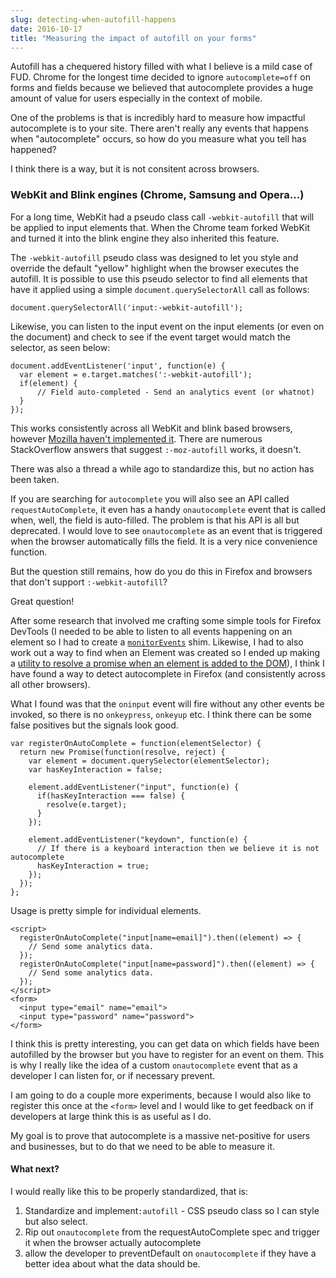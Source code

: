 ```yaml
---
slug: detecting-when-autofill-happens
date: 2016-10-17
title: "Measuring the impact of autofill on your forms"
---
```


Autofill has a chequered history filled with what I believe is a mild case of
FUD. Chrome for the longest time decided to ignore `autocomplete=off` on forms
and fields because we believed that autocomplete provides a huge amount of value
for users especially in the context of mobile.

One of the problems is that is incredibly hard to measure how impactful
autocomplete is to your site. There aren't really any events that happens
when "autocomplete" occurs, so how do you measure what you tell has happened?

I think there is a way, but it is not consitent across browsers.

### WebKit and Blink engines (Chrome, Samsung and Opera...)

For a long time, WebKit had a pseudo class call `-webkit-autofill` that will be
applied to input elements that. When the Chrome team forked WebKit and turned
it into the blink engine they also inherited this feature.

The `-webkit-autofill` pseudo class was designed to let you style and override
the default "yellow" highlight when the browser executes the autofill.  It is
possible to use this pseudo selector to find all elements that have it applied
using a simple `document.querySelectorAll` call as follows:

```
document.querySelectorAll('input:-webkit-autofill');
```

Likewise, you can listen to the input event on the input elements (or even
on the document) and check to see if the event target would match the selector,
as seen below:

```
document.addEventListener('input', function(e) {
  var element = e.target.matches(':-webkit-autofill');
  if(element) {
      // Field auto-completed - Send an analytics event (or whatnot)
  }
});
```

This works consistently across all WebKit and blink based browsers, however
[Mozilla haven't implemented it]().  There are numerous StackOverflow answers that
suggest `:-moz-autofill` works, it doesn't.

There was also a thread a while ago to standardize this, but no action has been
taken.

If you are searching for `autocomplete` you will also see an API called
`requestAutoComplete`, it even has a handy `onautocomplete` event that is called
when, well, the field is auto-filled. The problem is that his API is all but
deprecated. I would love to see `onautocomplete` as an event that is triggered
when the browser automatically fills the field. It is a very nice convenience
function.

But the question still remains, how do you do this in Firefox and browsers that
don't support `:-webkit-autofill`?

Great question!

After some research that involved me crafting some simple tools for Firefox
DevTools (I needed to be able to listen to all events happening on an element so
I had to create a [`monitorEvents`](/monitoring-all-events-on-an-element/) shim.
Likewise, I had to also work out a way to find when an Element was created so
I ended up making a [utility to resolve a promise when an element is added
to the DOM](/waiting-for-an-element-to-be-created/)), I think I have found
a way to detect autocomplete in Firefox (and consistently across all other
browsers).

What I found was that the `oninput` event will fire without any other events
be invoked, so there is no `onkeypress`, `onkeyup` etc. I think there can be
some false positives but the signals look good.

```
var registerOnAutoComplete = function(elementSelector) {
  return new Promise(function(resolve, reject) {
    var element = document.querySelector(elementSelector);
    var hasKeyInteraction = false;

    element.addEventListener("input", function(e) {
      if(hasKeyInteraction === false) {
        resolve(e.target);
      }
    });

    element.addEventListener("keydown", function(e) {
      // If there is a keyboard interaction then we believe it is not autocomplete
      hasKeyInteraction = true;
    });
  });
};
```

Usage is pretty simple for individual elements.

```
<script>
  registerOnAutoComplete("input[name=email]").then((element) => {
    // Send some analytics data.
  });
  registerOnAutoComplete("input[name=password]").then((element) => {
    // Send some analytics data.
  });
</script>
<form>
  <input type="email" name="email">
  <input type="password" name="password">
</form>
```

I think this is pretty interesting, you can get data on which fields have been
autofilled by the browser but you have to register for an event on them.  This
is why I really like the idea of a custom `onautocomplete` event that as a
developer I can listen for, or if necessary prevent.

I am going to do a couple more experiments, because I would also like to
register this once at the `<form>` level and I would like to get feedback on
if developers at large think this is as useful as I do.

My goal is to prove that autocomplete is a massive net-positive for users and
businesses, but to do that we need to be able to measure it.

#### What next?

I would really like this to be properly standardized, that is:

1. Standardize and implement`:autofill` - CSS pseudo class so I can style but
   also select.
2. Rip out `onautocomplete` from the requestAutoComplete spec and trigger it
   when the browser actually autocomplete
3. allow the developer to preventDefault on `onautocomplete` if they have a
   better idea about what the data should be.